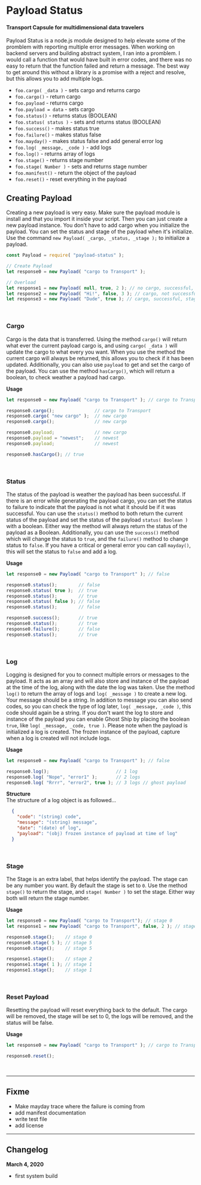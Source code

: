 # Payload Status
#### Transport Capsule for multidimensional data travelers
Payload Status is a node.js module designed to help elevate some of the promblem with reporting multiple error messages. When working on backend servers and building abstract system, I ran into a promblem. I would call a function that would have built in error codes, and there was no easy to return that the function failed and return a message. The best way to get around this without a library is a promise with a reject and resolve, but this allows you to add multiple logs.

- `foo.cargo( _data )` - sets cargo and returns cargo
- `foo.cargo()` - return cargo
- `foo.payload` - returns cargo
- `foo.payload = data` - sets cargo
- `foo.status()` - returns status (BOOLEAN)
- `foo.status( status )` - sets and returns status (BOOLEAN)
- `foo.success()` - makes status true
- `foo.failure()` - makes status false
- `foo.mayday()` - makes status false and add general error log
- `foo.log( _message, _code )` - add logs
- `foo.log()` - returns array of logs
- `foo.stage()` - returns stage number
- `foo.stage( Number )` - sets and returns stage number
- `foo.manifest()` - return the object of the payload
- `foo.reset()` - reset everything in the payload



## Creating Payload
Creating a new payload is very easy. Make sure the payload module is install and that you import it inside your script. Then you can just create a new payload instance. You don't have to add cargo when you initialize the payload. You can set the status and stage of the payload when it's initialize. Use the command `new Payload( _cargo, _status, _stage );` to initialize a payload.

```javascript
const Payload = require( "payload-status" );

// Create Payload
let response0 = new Payload( "cargo to Transport" );

// Overload
let response1 = new Payload( null, true, 2 ); // no cargo, successful, stage 2
let response2 = new Payload( "Hi!", false, 3 ); // cargo, not successful yet, stage 3
let response3 = new Payload( "Dude", true ); // cargo, successful, stage 0
```

<br>

### Cargo
Cargo is the data that is transferred. Using the method `cargo()` will return what ever the current payload cargo is, and using `cargo( _data )` will update the cargo to what every you want. When you use the method the current cargo will always be returned, this allows you to check if it has been updated. Additionally, you can also use `payload` to get and set the cargo of the payload. You can use the method `hasCargo()`, which will return a boolean, to check weather a payload had cargo.

<b>Usage</b>
```javascript
let response0 = new Payload( "cargo to Transport" ); // cargo to Transport

response0.cargo();               // cargo to Transport
response0.cargo( "new cargo" );  // new cargo
response0.cargo();               // new cargo

response0.payload;               // new cargo
response0.payload = "newest";    // newest
response0.payload;               // newest

response0.hasCargo(); // true
```

<br>

### Status
The status of the payload is weather the payload has been successful. If there is an error while generating the payload cargo, you can set the status to failure to indicate that the payload is not what it should be if it was successful. You can use the `status()` method to both return the current status of the payload and set the status of the payload `status( Boolean )` with a boolean. Either way the method will always return the status of the payload as a Boolean. Additionally, you can use the `success()` method which will change the status to `true`, and the `failure()` method to change status to `false`. If you have a critical or general error you can call `mayday()`, this will set the status to `false` and add a log.

<b>Usage</b>
```javascript
let response0 = new Payload( "cargo to Transport" ); // false

response0.status();        // false
response0.status( true );  // true
response0.status();        // true
response0.status( false ); // false
response0.status();        // false

response0.success();       // true
response0.status();        // true
response0.failure();       // false
response0.status();        // true
```

<br>

### Log
Logging is designed for you to connect multiple errors or messages to the payload. It acts as an array and will also store and instance of the payload at the time of the log, along with the date the log was taken. Use the method `log()` to return the array of logs and `log( _message )` to create a new log. Your message should be a string. In addition to message you can also send codes, so you can check the type of log later, `log( _message, _code )`, this code should again be a string. If you don't want the log to store and instance of the payload you can enable Ghost Ship by placing the boolean `true`, like `log( _message, _code, true )`. Please note when the payload is initialized a log is created. The frozen instance of the payload, capture when a log is created will not include logs.

<b>Usage</b>
```javascript
let response0 = new Payload( "cargo to Transport" ); // false

response0.log();                         // 1 log
response0.log( "Nope", "error1" );       // 2 logs
response0.log( "Rrrr", "error2", true ); // 3 logs // ghost payload
```

<b>Structure</b><br>
The structure of a log object is as followed...
```json
  {
    "code": "(string) code",
    "message": "(string) message",
    "date": "(date) of log",
    "payload": "(obj) frozen instance of payload at time of log"
  }
```

<br>

### Stage
The Stage is an extra label, that helps identify the payload. The stage can be any number you want. By default the stage is set to `0`. Use the method `stage()` to return the stage, and `stage( Number )` to set the stage. Either way both will return the stage number.

<b>Usage</b>
```javascript
let response0 = new Payload( "cargo to Transport"); // stage 0
let response1 = new Payload( "cargo to Transport", false, 2 ); // stage 2

response0.stage();    // stage 0
response0.stage( 5 ); // stage 5
response0.stage();    // stage 5

response1.stage();    // stage 2
response1.stage( 1 ); // stage 1
response1.stage();    // stage 1
```

<br>

### Reset Payload
Resetting the payload will reset everything back to the default. The cargo will be removed, the stage will be set to 0, the logs will be removed, and the status will be false.

<b>Usage</b>
```javascript
let response0 = new Payload( "cargo to Transport" ); // cargo to Transport

response0.reset();
```

<br>

---

## Fixme
- Make mayday trace where the failure is coming from
- add manifest documentation
- write test file
- add license

---

## Changelog
<b>March 4, 2020</b>
- first system build
